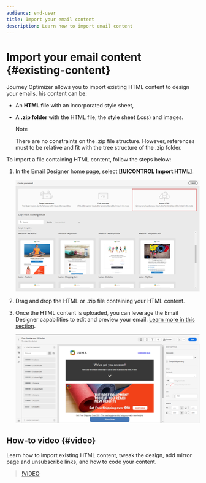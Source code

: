 ```yaml
---
audience: end-user
title: Import your email content
description: Learn how to import email content
---
```


# Import your email content {#existing-content}

Journey Optimizer allows you to import existing HTML content to design your emails. his content can be:

* An **HTML file** with an incorporated style sheet,
* A **.zip folder** with the HTML file, the style sheet (.css) and images.

    >[!NOTE]
    >
    >There are no constraints on the .zip file structure. However, references must to be relative and fit with the tree structure of the .zip folder.

To import a file containing HTML content, follow the steps below:

1. In the Email Designer home page, select **[!UICONTROL Import HTML]**.

    ![](assets/import-html_2.png)

1. Drag and drop the HTML or .zip file containing your HTML content.

1. Once the HTML content is uploaded, you can leverage the Email Designer capabilities to edit and preview your email. [Learn more in this section](create-email-content.md).

    ![](assets/html-imported.png)

## How-to video {#video}

Learn how to import existing HTML content, tweak the design, add mirror page and unsubscribe links, and how to code your content.

>[!VIDEO](https://video.tv.adobe.com/v/334102?quality=12)
